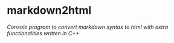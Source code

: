 # markdown2html
*Console program to convert markdown syntax to html with extra functionalities written in C++*


